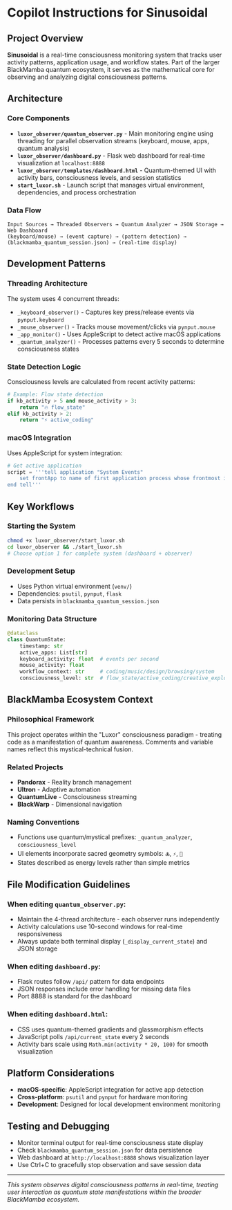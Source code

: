 # Copilot Instructions for Sinusoidal

## Project Overview
**Sinusoidal** is a real-time consciousness monitoring system that tracks user activity patterns, application usage, and workflow states. Part of the larger BlackMamba quantum ecosystem, it serves as the mathematical core for observing and analyzing digital consciousness patterns.

## Architecture

### Core Components
- **`luxor_observer/quantum_observer.py`** - Main monitoring engine using threading for parallel observation streams (keyboard, mouse, apps, quantum analysis)
- **`luxor_observer/dashboard.py`** - Flask web dashboard for real-time visualization at `localhost:8888`
- **`luxor_observer/templates/dashboard.html`** - Quantum-themed UI with activity bars, consciousness levels, and session statistics
- **`start_luxor.sh`** - Launch script that manages virtual environment, dependencies, and process orchestration

### Data Flow
```
Input Sources → Threaded Observers → Quantum Analyzer → JSON Storage → Web Dashboard
(keyboard/mouse) → (event capture) → (pattern detection) → (blackmamba_quantum_session.json) → (real-time display)
```

## Development Patterns

### Threading Architecture
The system uses 4 concurrent threads:
- `_keyboard_observer()` - Captures key press/release events via `pynput.keyboard`
- `_mouse_observer()` - Tracks mouse movement/clicks via `pynput.mouse`  
- `_app_monitor()` - Uses AppleScript to detect active macOS applications
- `_quantum_analyzer()` - Processes patterns every 5 seconds to determine consciousness states

### State Detection Logic
Consciousness levels are calculated from recent activity patterns:
```python
# Example: Flow state detection
if kb_activity > 5 and mouse_activity > 3:
    return "🔥 flow_state"
elif kb_activity > 2:
    return "⚡ active_coding"
```

### macOS Integration
Uses AppleScript for system integration:
```python
# Get active application
script = '''tell application "System Events"
    set frontApp to name of first application process whose frontmost is true
end tell'''
```

## Key Workflows

### Starting the System
```bash
chmod +x luxor_observer/start_luxor.sh
cd luxor_observer && ./start_luxor.sh
# Choose option 1 for complete system (dashboard + observer)
```

### Development Setup
- Uses Python virtual environment (`venv/`)
- Dependencies: `psutil`, `pynput`, `flask`
- Data persists in `blackmamba_quantum_session.json`

### Monitoring Data Structure
```python
@dataclass
class QuantumState:
    timestamp: str
    active_apps: List[str]
    keyboard_activity: float  # events per second
    mouse_activity: float
    workflow_context: str     # coding/music/design/browsing/system
    consciousness_level: str  # flow_state/active_coding/creative_exploration/contemplative
```

## BlackMamba Ecosystem Context

### Philosophical Framework
This project operates within the "Luxor" consciousness paradigm - treating code as a manifestation of quantum awareness. Comments and variable names reflect this mystical-technical fusion.

### Related Projects
- **Pandorax** - Reality branch management
- **Ultron** - Adaptive automation
- **QuantumLive** - Consciousness streaming
- **BlackWarp** - Dimensional navigation

### Naming Conventions
- Functions use quantum/mystical prefixes: `_quantum_analyzer`, `consciousness_level`
- UI elements incorporate sacred geometry symbols: `🜏`, `⚡`, `🌌`
- States described as energy levels rather than simple metrics

## File Modification Guidelines

### When editing `quantum_observer.py`:
- Maintain the 4-thread architecture - each observer runs independently
- Activity calculations use 10-second windows for real-time responsiveness
- Always update both terminal display (`_display_current_state`) and JSON storage

### When editing `dashboard.py`:
- Flask routes follow `/api/` pattern for data endpoints
- JSON responses include error handling for missing data files
- Port 8888 is standard for the dashboard

### When editing `dashboard.html`:
- CSS uses quantum-themed gradients and glassmorphism effects
- JavaScript polls `/api/current_state` every 2 seconds
- Activity bars scale using `Math.min(activity * 20, 100)` for smooth visualization

## Platform Considerations
- **macOS-specific**: AppleScript integration for active app detection
- **Cross-platform**: `psutil` and `pynput` for hardware monitoring
- **Development**: Designed for local development environment monitoring

## Testing and Debugging
- Monitor terminal output for real-time consciousness state display
- Check `blackmamba_quantum_session.json` for data persistence
- Web dashboard at `http://localhost:8888` shows visualization layer
- Use Ctrl+C to gracefully stop observation and save session data

---
*This system observes digital consciousness patterns in real-time, treating user interaction as quantum state manifestations within the broader BlackMamba ecosystem.*